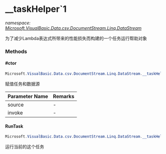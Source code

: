 ﻿# __taskHelper`1
_namespace: <a href="#" onClick="load('/docs/Microsoft.VisualBasic.Data.csv.DocumentStream.Linq.DataStream/index.md')">Microsoft.VisualBasic.Data.csv.DocumentStream.Linq.DataStream</a>_

为了减少Lambda表达式所带来的性能损失而构建的一个任务运行帮助对象



### Methods

#### #ctor
```csharp
Microsoft.VisualBasic.Data.csv.DocumentStream.Linq.DataStream.__taskHelper`1.#ctor(`0[],System.Action{`0[]})
```
赋值任务和数据源

|Parameter Name|Remarks|
|--------------|-------|
|source|-|
|invoke|-|


#### RunTask
```csharp
Microsoft.VisualBasic.Data.csv.DocumentStream.Linq.DataStream.__taskHelper`1.RunTask
```
运行当前的这个任务


